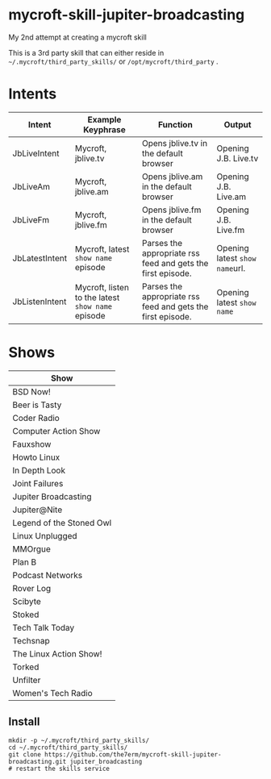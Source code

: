 # mycroft-skill-jupiter-broadcasting
My 2nd attempt at creating a mycroft skill

This is a 3rd party skill that can either reside in `~/.mycroft/third_party_skills/` or `/opt/mycroft/third_party` .


# Intents
| Intent         | Example Keyphrase                                         | Function                                                    | Output                                                                                                            |
|----------------|-----------------------------------------------------------|-------------------------------------------------------------|-------------------------------------------------------------------------------------------------------------------|
| JbLiveIntent   | Mycroft, jblive.tv                                        | Opens jblive.tv in the default browser                      | Opening J.B. Live.tv                                                                                              |
| JbLiveAm       | Mycroft, jblive.am                                        | Opens jblive.am in the default browser                      | Opening J.B. Live.am                                                                                              |
| JbLiveFm       | Mycroft, jblive.fm                                        | Opens jblive.fm in the default browser                      | Opening J.B. Live.fm                                                                                              |
| JbLatestIntent | Mycroft, latest `show name` episode                       | Parses the appropriate rss feed and gets the first episode. | Opening latest `show name`url.                                                                     |
| JbListenIntent | Mycroft, listen to the latest `show name` episode         | Parses the appropriate rss feed and gets the first episode. | Opening latest `show name`                                                                      |

# Shows
| Show |
|------|
| BSD Now! |
| Beer is Tasty |
| Coder Radio |
| Computer Action Show |
| Fauxshow |
| Howto Linux |
| In Depth Look |
| Joint Failures |
| Jupiter Broadcasting |
| Jupiter@Nite |
| Legend of the Stoned Owl |
| Linux Unplugged |
| MMOrgue |
| Plan B |
| Podcast Networks |
| Rover Log |
| Scibyte |
| Stoked |
| Tech Talk Today |
| Techsnap |
| The Linux Action Show! |
| Torked |
| Unfilter |
| Women's Tech Radio |

## Install
```
mkdir -p ~/.mycroft/third_party_skills/
cd ~/.mycroft/third_party_skills/
git clone https://github.com/the7erm/mycroft-skill-jupiter-broadcasting.git jupiter_broadcasting
# restart the skills service
```

